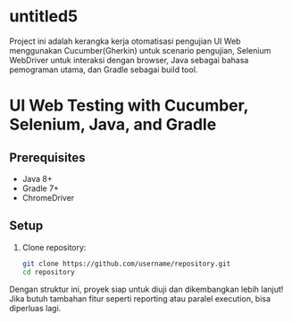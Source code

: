 # untitled5
Project ini adalah kerangka kerja otomatisasi pengujian UI Web menggunakan Cucumber(Gherkin) untuk scenario pengujian, Selenium WebDriver untuk interaksi dengan browser, Java sebagai bahasa pemograman utama, dan Gradle sebagai build tool.

# UI Web Testing with Cucumber, Selenium, Java, and Gradle

## Prerequisites
- Java 8+
- Gradle 7+
- ChromeDriver

## Setup
1. Clone repository:
   ```sh
   git clone https://github.com/username/repository.git
   cd repository


Dengan struktur ini, proyek siap untuk diuji dan dikembangkan lebih lanjut! Jika butuh tambahan fitur seperti reporting atau paralel execution, bisa diperluas lagi.
